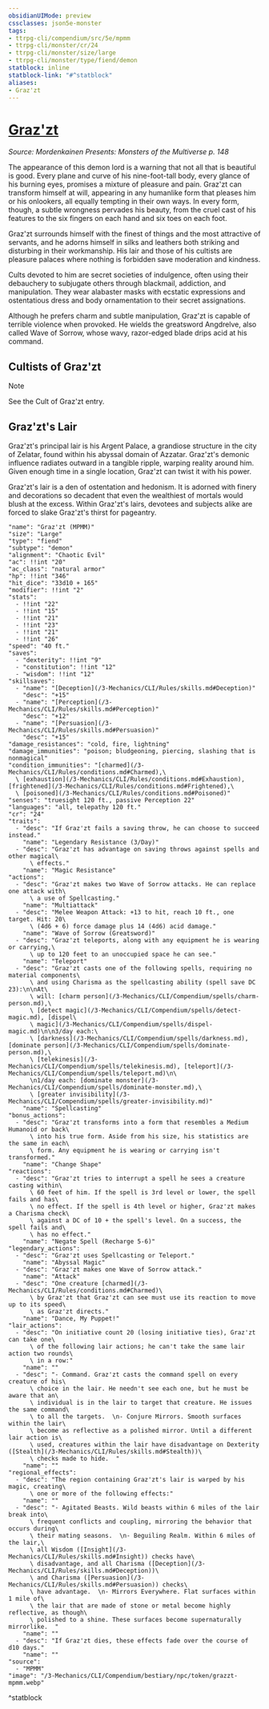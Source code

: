 ```yaml
---
obsidianUIMode: preview
cssclasses: json5e-monster
tags:
- ttrpg-cli/compendium/src/5e/mpmm
- ttrpg-cli/monster/cr/24
- ttrpg-cli/monster/size/large
- ttrpg-cli/monster/type/fiend/demon
statblock: inline
statblock-link: "#^statblock"
aliases:
- Graz'zt
---
```

# [Graz'zt](3-Mechanics\CLI\Compendium\bestiary\npc/grazzt-mpmm.md)
*Source: Mordenkainen Presents: Monsters of the Multiverse p. 148*  

The appearance of this demon lord is a warning that not all that is beautiful is good. Every plane and curve of his nine-foot-tall body, every glance of his burning eyes, promises a mixture of pleasure and pain. Graz'zt can transform himself at will, appearing in any humanlike form that pleases him or his onlookers, all equally tempting in their own ways. In every form, though, a subtle wrongness pervades his beauty, from the cruel cast of his features to the six fingers on each hand and six toes on each foot.

Graz'zt surrounds himself with the finest of things and the most attractive of servants, and he adorns himself in silks and leathers both striking and disturbing in their workmanship. His lair and those of his cultists are pleasure palaces where nothing is forbidden save moderation and kindness.

Cults devoted to him are secret societies of indulgence, often using their debauchery to subjugate others through blackmail, addiction, and manipulation. They wear alabaster masks with ecstatic expressions and ostentatious dress and body ornamentation to their secret assignations.

Although he prefers charm and subtle manipulation, Graz'zt is capable of terrible violence when provoked. He wields the greatsword Angdrelve, also called Wave of Sorrow, whose wavy, razor-edged blade drips acid at his command.

## Cultists of Graz'zt

> [!note]
> See the Cult of Graz'zt entry.

## Graz'zt's Lair

Graz'zt's principal lair is his Argent Palace, a grandiose structure in the city of Zelatar, found within his abyssal domain of Azzatar. Graz'zt's demonic influence radiates outward in a tangible ripple, warping reality around him. Given enough time in a single location, Graz'zt can twist it with his power.

Graz'zt's lair is a den of ostentation and hedonism. It is adorned with finery and decorations so decadent that even the wealthiest of mortals would blush at the excess. Within Graz'zt's lairs, devotees and subjects alike are forced to slake Graz'zt's thirst for pageantry.

```statblock
"name": "Graz'zt (MPMM)"
"size": "Large"
"type": "fiend"
"subtype": "demon"
"alignment": "Chaotic Evil"
"ac": !!int "20"
"ac_class": "natural armor"
"hp": !!int "346"
"hit_dice": "33d10 + 165"
"modifier": !!int "2"
"stats":
  - !!int "22"
  - !!int "15"
  - !!int "21"
  - !!int "23"
  - !!int "21"
  - !!int "26"
"speed": "40 ft."
"saves":
  - "dexterity": !!int "9"
  - "constitution": !!int "12"
  - "wisdom": !!int "12"
"skillsaves":
  - "name": "[Deception](/3-Mechanics/CLI/Rules/skills.md#Deception)"
    "desc": "+15"
  - "name": "[Perception](/3-Mechanics/CLI/Rules/skills.md#Perception)"
    "desc": "+12"
  - "name": "[Persuasion](/3-Mechanics/CLI/Rules/skills.md#Persuasion)"
    "desc": "+15"
"damage_resistances": "cold, fire, lightning"
"damage_immunities": "poison; bludgeoning, piercing, slashing that is nonmagical"
"condition_immunities": "[charmed](/3-Mechanics/CLI/Rules/conditions.md#Charmed),\
  \ [exhaustion](/3-Mechanics/CLI/Rules/conditions.md#Exhaustion), [frightened](/3-Mechanics/CLI/Rules/conditions.md#Frightened),\
  \ [poisoned](/3-Mechanics/CLI/Rules/conditions.md#Poisoned)"
"senses": "truesight 120 ft., passive Perception 22"
"languages": "all, telepathy 120 ft."
"cr": "24"
"traits":
  - "desc": "If Graz'zt fails a saving throw, he can choose to succeed instead."
    "name": "Legendary Resistance (3/Day)"
  - "desc": "Graz'zt has advantage on saving throws against spells and other magical\
      \ effects."
    "name": "Magic Resistance"
"actions":
  - "desc": "Graz'zt makes two Wave of Sorrow attacks. He can replace one attack with\
      \ a use of Spellcasting."
    "name": "Multiattack"
  - "desc": "Melee Weapon Attack: +13 to hit, reach 10 ft., one target. Hit: 20\
      \ (4d6 + 6) force damage plus 14 (4d6) acid damage."
    "name": "Wave of Sorrow (Greatsword)"
  - "desc": "Graz'zt teleports, along with any equipment he is wearing or carrying,\
      \ up to 120 feet to an unoccupied space he can see."
    "name": "Teleport"
  - "desc": "Graz'zt casts one of the following spells, requiring no material components\
      \ and using Charisma as the spellcasting ability (spell save DC 23):\n\nAt\
      \ will: [charm person](/3-Mechanics/CLI/Compendium/spells/charm-person.md),\
      \ [detect magic](/3-Mechanics/CLI/Compendium/spells/detect-magic.md), [dispel\
      \ magic](/3-Mechanics/CLI/Compendium/spells/dispel-magic.md)\n\n3/day each:\
      \ [darkness](/3-Mechanics/CLI/Compendium/spells/darkness.md), [dominate person](/3-Mechanics/CLI/Compendium/spells/dominate-person.md),\
      \ [telekinesis](/3-Mechanics/CLI/Compendium/spells/telekinesis.md), [teleport](/3-Mechanics/CLI/Compendium/spells/teleport.md)\n\
      \n1/day each: [dominate monster](/3-Mechanics/CLI/Compendium/spells/dominate-monster.md),\
      \ [greater invisibility](/3-Mechanics/CLI/Compendium/spells/greater-invisibility.md)"
    "name": "Spellcasting"
"bonus_actions":
  - "desc": "Graz'zt transforms into a form that resembles a Medium Humanoid or back\
      \ into his true form. Aside from his size, his statistics are the same in each\
      \ form. Any equipment he is wearing or carrying isn't transformed."
    "name": "Change Shape"
"reactions":
  - "desc": "Graz'zt tries to interrupt a spell he sees a creature casting within\
      \ 60 feet of him. If the spell is 3rd level or lower, the spell fails and has\
      \ no effect. If the spell is 4th level or higher, Graz'zt makes a Charisma check\
      \ against a DC of 10 + the spell's level. On a success, the spell fails and\
      \ has no effect."
    "name": "Negate Spell (Recharge 5-6)"
"legendary_actions":
  - "desc": "Graz'zt uses Spellcasting or Teleport."
    "name": "Abyssal Magic"
  - "desc": "Graz'zt makes one Wave of Sorrow attack."
    "name": "Attack"
  - "desc": "One creature [charmed](/3-Mechanics/CLI/Rules/conditions.md#Charmed)\
      \ by Graz'zt that Graz'zt can see must use its reaction to move up to its speed\
      \ as Graz'zt directs."
    "name": "Dance, My Puppet!"
"lair_actions":
  - "desc": "On initiative count 20 (losing initiative ties), Graz'zt can take one\
      \ of the following lair actions; he can't take the same lair action two rounds\
      \ in a row:"
    "name": ""
  - "desc": "- Command. Graz'zt casts the command spell on every creature of his\
      \ choice in the lair. He needn't see each one, but he must be aware that an\
      \ individual is in the lair to target that creature. He issues the same command\
      \ to all the targets.  \n- Conjure Mirrors. Smooth surfaces within the lair\
      \ become as reflective as a polished mirror. Until a different lair action is\
      \ used, creatures within the lair have disadvantage on Dexterity ([Stealth](/3-Mechanics/CLI/Rules/skills.md#Stealth))\
      \ checks made to hide.  "
    "name": ""
"regional_effects":
  - "desc": "The region containing Graz'zt's lair is warped by his magic, creating\
      \ one or more of the following effects:"
    "name": ""
  - "desc": "- Agitated Beasts. Wild beasts within 6 miles of the lair break into\
      \ frequent conflicts and coupling, mirroring the behavior that occurs during\
      \ their mating seasons.  \n- Beguiling Realm. Within 6 miles of the lair,\
      \ all Wisdom ([Insight](/3-Mechanics/CLI/Rules/skills.md#Insight)) checks have\
      \ disadvantage, and all Charisma ([Deception](/3-Mechanics/CLI/Rules/skills.md#Deception))\
      \ and Charisma ([Persuasion](/3-Mechanics/CLI/Rules/skills.md#Persuasion)) checks\
      \ have advantage.  \n- Mirrors Everywhere. Flat surfaces within 1 mile of\
      \ the lair that are made of stone or metal become highly reflective, as though\
      \ polished to a shine. These surfaces become supernaturally mirrorlike.  "
    "name": ""
  - "desc": "If Graz'zt dies, these effects fade over the course of d10 days."
    "name": ""
"source":
  - "MPMM"
"image": "/3-Mechanics/CLI/Compendium/bestiary/npc/token/grazzt-mpmm.webp"
```
^statblock